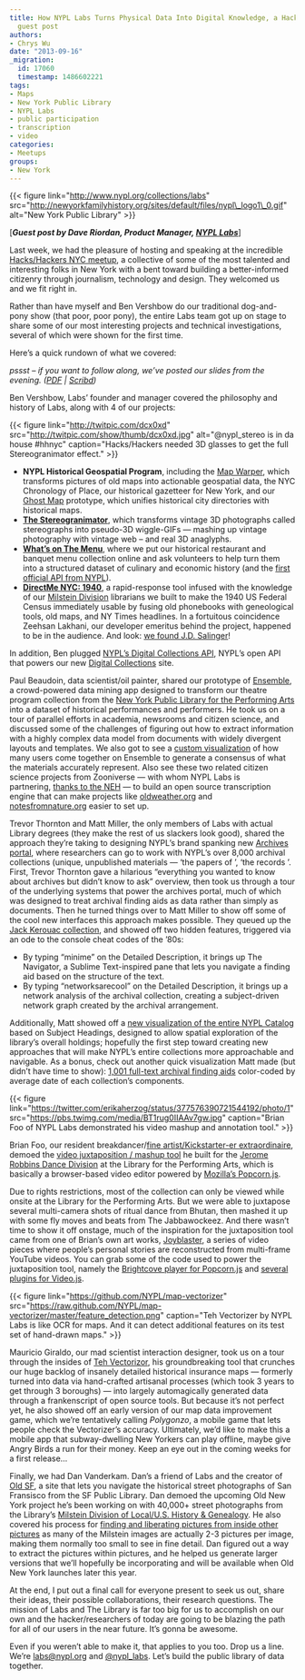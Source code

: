 ```yaml
---
title: How NYPL Labs Turns Physical Data Into Digital Knowledge, a Hacks/Hackers NYC
  guest post
authors:
- Chrys Wu
date: "2013-09-16"
_migration:
  id: 17060
  timestamp: 1486602221
tags:
- Maps
- New York Public Library
- NYPL Labs
- public participation
- transcription
- video
categories:
- Meetups
groups:
- New York
---
```


{{< figure link="http://www.nypl.org/collections/labs" src="http://newyorkfamilyhistory.org/sites/default/files/nypl\_logo1\_0.gif" alt="New York Public Library" >}}

[_**Guest post by Dave Riordan, Product Manager, [NYPL Labs][1]**_]

Last week, we had the pleasure of hosting and speaking at the incredible [Hacks/Hackers NYC meetup][2], a collective of some of the most talented and interesting folks in New York with a bent toward building a better-informed citizenry through journalism, technology and design. They welcomed us and we fit right in.

Rather than have myself and Ben Vershbow do our traditional dog-and-pony show (that poor, poor pony), the entire Labs team got up on stage to share some of our most interesting projects and technical investigations, several of which were shown for the first time.

Here’s a quick rundown of what we covered:

_pssst &#8211; if you want to follow along, we’ve posted our slides from the evening. ([PDF][3] | [Scribd][4])_

Ben Vershbow, Labs’ founder and manager covered the philosophy and history of Labs, along with 4 of our projects:

{{< figure link="http://twitpic.com/dcx0xd" src="http://twitpic.com/show/thumb/dcx0xd.jpg" alt="@nypl_stereo is in da house #hhnyc" caption="Hacks/Hackers needed 3D glasses to get the full Stereogranimator effect." >}}

  * **NYPL Historical Geospatial Program**, including the [Map Warper][5], which transforms pictures of old maps into actionable geospatial data, the NYC Chronology of Place, our historical gazetteer for New York, and our [Ghost Map][6] prototype, which unifies historical city directories with historical maps.
  * **[The Stereogranimator][7]**, which transforms vintage 3D photographs called stereographs into pseudo-3D wiggle-GIFs — mashing up vintage photography with vintage web – and real 3D anaglyphs.
  * **[What’s on The Menu][8]**, where we put our historical restaurant and banquet menu collection online and ask volunteers to help turn them into a structured dataset of culinary and economic history (and the [first official API from NYPL][9]).
  * **[DirectMe NYC: 1940][10]**, a rapid-response tool infused with the knowledge of our [Milstein Division][11] librarians we built to make the 1940 US Federal Census immediately usable by fusing old phonebooks with geneological tools, old maps, and NY Times headlines. In a fortuitous coincidence Zeehsan Lakhani, our developer emeritus behind the project, happened to be in the audience. And look: [we found J.D. Salinger][12]!

In addition, Ben plugged [NYPL’s Digital Collections API][13], NYPL’s open API that powers our new [Digital Collections][14] site.

Paul Beaudoin, data scientist/oil painter, shared our prototype of [Ensemble][15], a crowd-powered data mining app designed to transform our theatre program collection from the [New York Public Library for the Performing Arts][16] into a dataset of historical performances and performers. He took us on a tour of parallel efforts in academia, newsrooms and citizen science, and discussed some of the challenges of figuring out how to extract information with a highly complex data model from documents with widely divergent layouts and templates. We also got to see a [custom visualization][17] of how many users come together on Ensemble to generate a consensus of what the materials accurately represent. Also see these two related citizen science projects from Zooniverse — with whom NYPL Labs is partnering, [thanks to the NEH][18] — to build an open source transcription engine that can make projects like [oldweather.org][19] and [notesfromnature.org][20] easier to set up.

Trevor Thornton and Matt Miller, the only members of Labs with actual Library degrees (they make the rest of us slackers look good), shared the approach they’re taking to designing NYPL’s brand spanking new [Archives portal][21], where researchers can go to work with NYPL’s over 8,000 archival collections (unique, unpublished materials — ‘the papers of ’, ‘the records ’. First, Trevor Thornton gave a hilarious “everything you wanted to know about archives but didn’t know to ask” overview, then took us through a tour of the underlying systems that power the archives portal, much of which was designed to treat archival finding aids as data rather than simply as documents. Then he turned things over to Matt Miller to show off some of the cool new interfaces this approach makes possible. They queued up the [Jack Kerouac collection][22], and showed off two hidden features, triggered via an ode to the console cheat codes of the ’80s:

  * By typing “minime” on the Detailed Description, it brings up The Navigator, a Sublime Text-inspired pane that lets you navigate a finding aid based on the structure of the text.
  * By typing “networksarecool” on the Detailed Description, it brings up a network analysis of the archival collection, creating a subject-driven network graph created by the archival arrangement.

Additionally, Matt showed off a [new visualization of the entire NYPL Catalog][23] based on Subject Headings, designed to allow spatial exploration of the library’s overall holdings; hopefully the first step toward creating new approaches that will make NYPL’s entire collections more approachable and navigable. As a bonus, check out another quick visualization Matt made (but didn’t have time to show): [1,001 full-text archival finding aids][24] color-coded by average date of each collection’s components.

{{< figure link="https://twitter.com/erikaherzog/status/377576390721544192/photo/1" src="https://pbs.twimg.com/media/BT1rug0IIAAv7gw.jpg" caption="Brian Foo of NYPL Labs demonstrated his video mashup and annotation tool." >}}

Brian Foo, our resident breakdancer/[fine artist/Kickstarter-er extraordinaire][25], demoed the [video juxtaposition / mashup tool][26] he built for the [Jerome Robbins Dance Division][27] at the Library for the Performing Arts, which is basically a browser-based video editor powered by [Mozilla’s Popcorn.js][28].

Due to rights restrictions, most of the collection can only be viewed while onsite at the Library for the Performing Arts. But we were able to juxtapose several multi-camera shots of ritual dance from Bhutan, then mashed it up with some fly moves and beats from The Jabbawockeez. And there wasn’t time to show it off onstage, much of the inspiration for the juxtaposition tool came from one of Brian’s own art works, [Joyblaster][29], a series of video pieces where people’s personal stories are reconstructed from multi-frame YouTube videos. You can grab some of the code used to power the juxtaposition tool, namely the [Brightcove player for Popcorn.js][30] and [several plugins for Video.js][31].

{{< figure link="https://github.com/NYPL/map-vectorizer" src="https://raw.github.com/NYPL/map-vectorizer/master/feature_detection.png" caption="Teh Vectorizer by NYPL Labs is like OCR for maps. And it can detect additional features on its test set of hand-drawn maps." >}}

Mauricio Giraldo, our mad scientist interaction designer, took us on a tour through the insides of [Teh Vectorizor][32], his groundbreaking tool that crunches our huge backlog of insanely detailed historical insurance maps — formerly turned into data via hand-crafted artisanal processes (which took 3 years to get through 3 boroughs) — into largely automagically generated data through a frankenscript of open source tools. But because it’s not perfect yet, he also showed off an early version of our map data improvement game, which we’re tentatively calling _Polygonzo_, a mobile game that lets people check the Vectorizer&#8217;s accuracy. Ultimately, we&#8217;d like to make this a mobile app that subway-dwelling New Yorkers can play offline, maybe give Angry Birds a run for their money. Keep an eye out in the coming weeks for a first release&#8230;

Finally, we had Dan Vanderkam. Dan’s a friend of Labs and the creator of [Old SF][33], a site that lets you navigate the historical street photographs of San Fransisco from the SF Public Library. Dan demoed the upcoming Old New York project he’s been working on with 40,000+ street photographs from the Library’s [Milstein Division of Local/U.S. History & Genealogy][11]. He also covered his process for [finding and liberating pictures from inside other pictures][34] as many of the Milstein images are actually 2-3 pictures per image, making them normally too small to see in fine detail. Dan figured out a way to extract the pictures within pictures, and he helped us generate larger versions that we’ll hopefully be incorporating and will be available when Old New York launches later this year.

At the end, I put out a final call for everyone present to seek us out, share their ideas, their possible collaborations, their research questions. The mission of Labs and The Library is far too big for us to accomplish on our own and the hacker/researchers of today are going to be blazing the path for all of our users in the near future. It’s gonna be awesome.

Even if you weren’t able to make it, that applies to you too. Drop us a line. We’re <labs@nypl.org> and [@nypl_labs][35]. Let’s build the public library of data together.

 [1]: http://www.nypl.org/collections/labs
 [2]: http://meetupnyc.HacksHackers.com
 [3]: https://dl.dropboxusercontent.com/u/5949624/NYPL-Labs-9-10-13-HacksHackers.pdf
 [4]: http://www.scribd.com/doc/167485575/NYPL-Labs-9-10-13-HacksHackers-Presentation
 [5]: http://maps.nypl.org/warper
 [6]: http://ghostmap.herokuapp.com
 [7]: http://stereo.nypl.org
 [8]: http://menus.nypl.org
 [9]: http://nypl.github.io/menus-api/
 [10]: http://directme.nypl.org
 [11]: http://www.nypl.org/milstein
 [12]: http://directme.nypl.org/results?token=fsdhwicch5ifqjwpjnmucxkcrq
 [13]: http://api.repo.nypl.org/
 [14]: http://digitalcollections.nypl.org
 [15]: http://ensemble.nypl.org
 [16]: http://www.nypl.org/locations/lpa
 [17]: http://ensemble.nypl.org/transcriptions/510fed6e355fd2000200005e/visualize
 [18]: http://www.neh.gov/divisions/odh/grant-news/announcing-6-digital-humanities-implementation-grant-awards-july-2013
 [19]: http://www.oldweather.org/
 [20]: http://www.notesfromnature.org/
 [21]: http://archives.nypl.org
 [22]: http://archives.nypl.org/brg/19343#detailed
 [23]: https://dl.dropboxusercontent.com/u/4070829/catalog-viz-subjects/seadragon.html
 [24]: https://dl.dropboxusercontent.com/u/16562899/archive-image/index.html
 [25]: https://continuouscity.com/
 [26]: http://digitalcollections.nypl.org/tools/video/compose/2099048858001/add-video
 [27]: http://digitalcollections.nypl.org/dance
 [28]: http://popcornjs.org/
 [29]: http://joyblaster.com/
 [30]: https://github.com/NYPL/popcorn-js-brightcove-player
 [31]: https://github.com/NYPL/video-js-plugins
 [32]: https://github.com/NYPL/map-vectorizer
 [33]: http://www.oldsf.org
 [34]: http://www.danvk.org/wp/2013-02-09/finding-pictures-in-pictures/
 [35]: https://twitter.com/nypl_labs